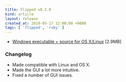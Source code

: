 ```yaml
---
title: Flipped v0.2.0
kind: article
layout: release
created_at: 2010-05-17 12:00:00 +0000
tags: [ 'flipped', 'ruby' ]
---
```


* [Windows executable + source for OS X/Linux](https://github.com/downloads/Spooner/flipped/flipped_v0_2_0.zip) [2.9MB]

### Changelog

* Made compatible with Linux and OS X.
* Made the GUI a lot more intuitive.
* Fixed a number of GUI issues.
